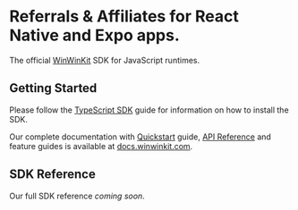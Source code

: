 # Referrals & Affiliates for React Native and Expo apps.

The official [WinWinKit](https://winwinkit.com) SDK for JavaScript runtimes.

## Getting Started

Please follow the [TypeScript SDK](https://docs.winwinkit.com/integrations/typescript-sdk) guide for information on how to install the SDK.

Our complete documentation with [Quickstart](https://docs.winwinkit.com/quickstart) guide, [API Reference](https://docs.winwinkit.com/api-reference) and feature guides is available at [docs.winwinkit.com](https://docs.winwinkit.com).

## SDK Reference

Our full SDK reference _coming soon_.
